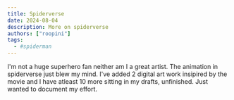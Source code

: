 ```yaml
---
title: Spiderverse
date: 2024-08-04
description: More on spiderverse
authors: ["roopini"]
tags:
  - #spiderman
---
```


I'm not a huge superhero fan neither am I a great artist. The animation in spiderverse just blew my mind. I've added 2 digital art work insipired by the movie and I have atleast 10 more sitting in my drafts, unfinished. Just wanted to document my effort. 